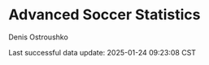 # Advanced Soccer Statistics
Denis Ostroushko

<!-- gfm -->

Last successful data update: 2025-01-24 09:23:08 CST
